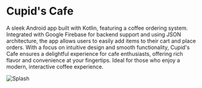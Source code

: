 # Cupid's Cafe
A sleek Android app built with Kotlin, featuring a coffee ordering system. Integrated with Google Firebase for backend support and using JSON architecture, the app allows users to easily add items to their cart and place orders. With a focus on intuitive design and smooth functionality, Cupid's Cafe ensures a delightful experience for cafe enthusiasts, offering rich flavor and convenience at your fingertips. Ideal for those who enjoy a modern, interactive coffee experience.


![Splash](https://github.com/user-attachments/assets/add6f292-35c7-40a4-a980-07be451b11c0)

